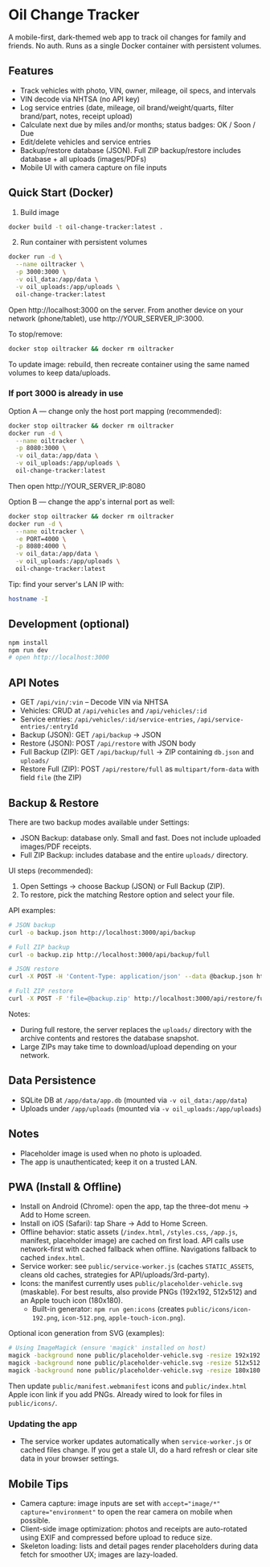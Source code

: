# Oil Change Tracker

A mobile-first, dark-themed web app to track oil changes for family and friends. No auth. Runs as a single Docker container with persistent volumes.

## Features

- Track vehicles with photo, VIN, owner, mileage, oil specs, and intervals
- VIN decode via NHTSA (no API key)
- Log service entries (date, mileage, oil brand/weight/quarts, filter brand/part, notes, receipt upload)
- Calculate next due by miles and/or months; status badges: OK / Soon / Due
- Edit/delete vehicles and service entries
- Backup/restore database (JSON). Full ZIP backup/restore includes database + all uploads (images/PDFs)
- Mobile UI with camera capture on file inputs

## Quick Start (Docker)

1) Build image

```bash
docker build -t oil-change-tracker:latest .
```

2) Run container with persistent volumes

```bash
docker run -d \
  --name oiltracker \
  -p 3000:3000 \
  -v oil_data:/app/data \
  -v oil_uploads:/app/uploads \
  oil-change-tracker:latest
```

Open http://localhost:3000 on the server. From another device on your network (phone/tablet), use http://YOUR_SERVER_IP:3000.

To stop/remove:

```bash
docker stop oiltracker && docker rm oiltracker
```

To update image: rebuild, then recreate container using the same named volumes to keep data/uploads.

### If port 3000 is already in use

Option A — change only the host port mapping (recommended):

```bash
docker stop oiltracker && docker rm oiltracker
docker run -d \
  --name oiltracker \
  -p 8080:3000 \
  -v oil_data:/app/data \
  -v oil_uploads:/app/uploads \
  oil-change-tracker:latest
```

Then open http://YOUR_SERVER_IP:8080

Option B — change the app's internal port as well:

```bash
docker stop oiltracker && docker rm oiltracker
docker run -d \
  --name oiltracker \
  -e PORT=4000 \
  -p 8080:4000 \
  -v oil_data:/app/data \
  -v oil_uploads:/app/uploads \
  oil-change-tracker:latest
```

Tip: find your server's LAN IP with:

```bash
hostname -I
```

## Development (optional)

```bash
npm install
npm run dev
# open http://localhost:3000
```

## API Notes

- GET `/api/vin/:vin` – Decode VIN via NHTSA
- Vehicles: CRUD at `/api/vehicles` and `/api/vehicles/:id`
- Service entries: `/api/vehicles/:id/service-entries`, `/api/service-entries/:entryId`
- Backup (JSON): GET `/api/backup` -> JSON
- Restore (JSON): POST `/api/restore` with JSON body
- Full Backup (ZIP): GET `/api/backup/full` -> ZIP containing `db.json` and `uploads/`
- Restore Full (ZIP): POST `/api/restore/full` as `multipart/form-data` with field `file` (the ZIP)

## Backup & Restore

There are two backup modes available under Settings:

- JSON Backup: database only. Small and fast. Does not include uploaded images/PDF receipts.
- Full ZIP Backup: includes database and the entire `uploads/` directory.

UI steps (recommended):

1. Open Settings → choose Backup (JSON) or Full Backup (ZIP).
2. To restore, pick the matching Restore option and select your file.

API examples:

```bash
# JSON backup
curl -o backup.json http://localhost:3000/api/backup

# Full ZIP backup
curl -o backup.zip http://localhost:3000/api/backup/full

# JSON restore
curl -X POST -H 'Content-Type: application/json' --data @backup.json http://localhost:3000/api/restore

# Full ZIP restore
curl -X POST -F 'file=@backup.zip' http://localhost:3000/api/restore/full
```

Notes:

- During full restore, the server replaces the `uploads/` directory with the archive contents and restores the database snapshot.
- Large ZIPs may take time to download/upload depending on your network.

## Data Persistence

- SQLite DB at `/app/data/app.db` (mounted via `-v oil_data:/app/data`)
- Uploads under `/app/uploads` (mounted via `-v oil_uploads:/app/uploads`)

## Notes

- Placeholder image is used when no photo is uploaded.
- The app is unauthenticated; keep it on a trusted LAN.

## PWA (Install & Offline)

- Install on Android (Chrome): open the app, tap the three-dot menu → Add to Home screen.
- Install on iOS (Safari): tap Share → Add to Home Screen.
- Offline behavior: static assets (`/index.html`, `/styles.css`, `/app.js`, manifest, placeholder image) are cached on first load. API calls use network-first with cached fallback when offline. Navigations fallback to cached `index.html`.
- Service worker: see `public/service-worker.js` (caches `STATIC_ASSETS`, cleans old caches, strategies for API/uploads/3rd-party).
- Icons: the manifest currently uses `public/placeholder-vehicle.svg` (maskable). For best results, also provide PNGs (192x192, 512x512) and an Apple touch icon (180x180).
  - Built-in generator: `npm run gen:icons` (creates `public/icons/icon-192.png`, `icon-512.png`, `apple-touch-icon.png`).

Optional icon generation from SVG (examples):

```bash
# Using ImageMagick (ensure 'magick' installed on host)
magick -background none public/placeholder-vehicle.svg -resize 192x192 public/icon-192.png
magick -background none public/placeholder-vehicle.svg -resize 512x512 public/icon-512.png
magick -background none public/placeholder-vehicle.svg -resize 180x180 public/apple-touch-icon.png
```

Then update `public/manifest.webmanifest` icons and `public/index.html` Apple icon link if you add PNGs. Already wired to look for files in `public/icons/`.

### Updating the app

- The service worker updates automatically when `service-worker.js` or cached files change. If you get a stale UI, do a hard refresh or clear site data in your browser settings.

## Mobile Tips

- Camera capture: image inputs are set with `accept="image/*" capture="environment"` to open the rear camera on mobile when possible.
- Client-side image optimization: photos and receipts are auto-rotated using EXIF and compressed before upload to reduce size.
- Skeleton loading: lists and detail pages render placeholders during data fetch for smoother UX; images are lazy-loaded.
